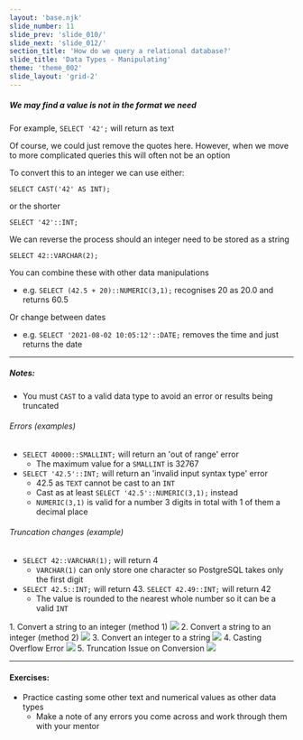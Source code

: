 ```yaml
---
layout: 'base.njk'
slide_number: 11
slide_prev: 'slide_010/'
slide_next: 'slide_012/'
section_title: 'How do we query a relational database?'
slide_title: 'Data Types - Manipulating'
theme: 'theme_002'
slide_layout: 'grid-2'
---
```


<section class="slide__text">

##### We may find a value is not in the format we need
For example, `SELECT '42';` will return as text

Of course, we could just remove the quotes here. However, when we move to more complicated queries this will often not be an option

To convert this to an integer we can use either:
```
SELECT CAST('42' AS INT);
```
or the shorter
```
SELECT '42'::INT;
```

We can reverse the process should an integer need to be stored as a string
```
SELECT 42::VARCHAR(2);
```

You can combine these with other data manipulations
- e.g. `SELECT (42.5 + 20)::NUMERIC(3,1);` recognises 20 as 20.0 and returns 60.5

Or change between dates
- e.g. `SELECT '2021-08-02 10:05:12'::DATE;` removes the time and just returns the date

<hr />

##### Notes:
- You must `CAST` to a valid data type to avoid an error or results being truncated
  
###### Errors (examples)
  - `SELECT 40000::SMALLINT;` will return an 'out of range' error
    - The maximum value for a `SMALLINT` is 32767
  - `SELECT '42.5'::INT;` will return an 'invalid input syntax type' error
    - 42.5 as `TEXT` cannot be cast to an `INT`
    - Cast as at least `SELECT '42.5'::NUMERIC(3,1);` instead
    - `NUMERIC(3,1)` is valid for a number 3 digits in total with 1 of them a decimal place

###### Truncation changes (example)
  - `SELECT 42::VARCHAR(1);` will return 4
    - `VARCHAR(1)` can only store one character so PostgreSQL takes only the first digit
  - `SELECT 42.5::INT;` will return 43.  `SELECT 42.49::INT;` will return 42
    - The value is rounded to the nearest whole number so it can be a valid `INT`

</section>


<section class="slide__images">
    <caption>1. Convert a string to an integer (method 1)</caption>
    <img src="{{ '../../images/002_SELECT_Cast.png' | url }}" />
    <caption>2. Convert a string to an integer (method 2)</caption>
    <img src="{{ '../../images/002_SELECT_Cast_2.png' | url }}" />
    <caption>3. Convert an integer to a string</caption>
    <img src="{{ '../../images/002_SELECT_Cast_3.png' | url }}" />
    <caption>4. Casting Overflow Error</caption>
    <img src="{{ '../../images/002_SELECT_Cast_Error_1.png' | url }}" />
    <caption>5. Truncation Issue on Conversion</caption>
    <img src="{{ '../../images/002_SELECT_Cast_Error_2.png' | url }}" />

</section>


<section class="slide__exercises">

---

  #### Exercises:
- Practice casting some other text and numerical values as other data types
  - Make a note of any errors you come across and work through them with your mentor

</section>